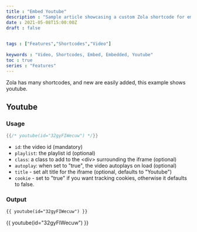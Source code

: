 ```yaml
---
title : "Embed Youtube"
description : "Sample article showcasing a custom Zola shortcode for embedding Youtube Videos into your pages."
date : 2021-05-08T15:00:00Z
draft : false

 
tags : ["Features","Shortcodes","Video"]
 
keywords : "Video, Shortcodes, Embed, Embedded, Youtube"
toc : true
series : "Features"
---
```


Zola has many shortcodes, and new are easily added, this example shows youtube.
<!-- more -->

## Youtube

### Usage

```rs
{{/* youtube(id="32gyFIWecuw") */}}
```

- `id`: the video id (mandatory)
- `playlist`: the playlist id (optional)
- `class`: a class to add to the &lt;div&gt; surrounding the iframe (optional)
- `autoplay`: when set to "true", the video autoplays on load (optional)
- `title` - set alt title for the iframe (optional, defaults to "Youtube")
- `cookie` - set to "true" if you want tracking cookies, otherwise it defaults to false.

### Output

```html
{{ youtube(id="32gyFIWecuw") }}
```
{{ youtube(id="32gyFIWecuw") }}
